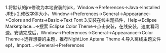 1.将默认的jre修改为本地安装的jdk，Window->Preferences->Java->Installed JREs
2.修改字体大小，Window->Preferences->General->Appearance->Colors and Fonts->Basic->Text Font
3.安装在线主题插件，Help->Eclipse Marketplace...->搜索 Eclipse Color Theme->点击安装，在线安装，速度看网速。安装完成后，Window->Preferences->General->Appearance->Color Theme->选择想要的主题，推荐NightLion Aptana Theme
4.导入离线主题文件epf，Import...->General->Preferences

